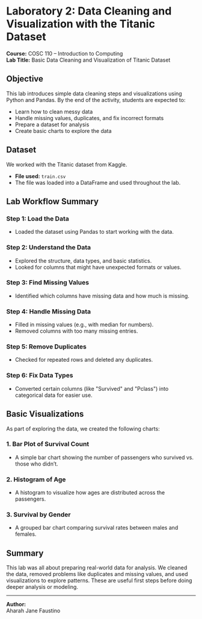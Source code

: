 # Laboratory 2: Data Cleaning and Visualization with the Titanic Dataset  
**Course:** COSC 110 – Introduction to Computing  
**Lab Title:** Basic Data Cleaning and Visualization of Titanic Dataset  

## Objective
This lab introduces simple data cleaning steps and visualizations using Python and Pandas. By the end of the activity, students are expected to:

- Learn how to clean messy data
- Handle missing values, duplicates, and fix incorrect formats
- Prepare a dataset for analysis
- Create basic charts to explore the data

## Dataset
We worked with the Titanic dataset from Kaggle.

- **File used:** `train.csv`  
- The file was loaded into a DataFrame and used throughout the lab.

## Lab Workflow Summary

###  Step 1: Load the Data
- Loaded the dataset using Pandas to start working with the data.

###  Step 2: Understand the Data
- Explored the structure, data types, and basic statistics.
- Looked for columns that might have unexpected formats or values.

###  Step 3: Find Missing Values
- Identified which columns have missing data and how much is missing.

###  Step 4: Handle Missing Data
- Filled in missing values (e.g., with median for numbers).
- Removed columns with too many missing entries.

###  Step 5: Remove Duplicates
- Checked for repeated rows and deleted any duplicates.

###  Step 6: Fix Data Types
- Converted certain columns (like "Survived" and "Pclass") into categorical data for easier use.

## Basic Visualizations

As part of exploring the data, we created the following charts:

###  1. Bar Plot of Survival Count
- A simple bar chart showing the number of passengers who survived vs. those who didn’t.

###  2. Histogram of Age
- A histogram to visualize how ages are distributed across the passengers.

###  3. Survival by Gender
- A grouped bar chart comparing survival rates between males and females.

## Summary
This lab was all about preparing real-world data for analysis. We cleaned the data, removed problems like duplicates and missing values, and used visualizations to explore patterns. These are useful first steps before doing deeper analysis or modeling.

---

**Author:**  
Aharah Jane Faustino  
